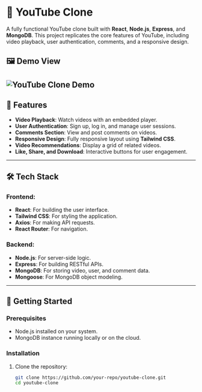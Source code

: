 # 🎥 YouTube Clone

A fully functional YouTube clone built with **React**, **Node.js**, **Express**, and **MongoDB**. This project replicates the core features of YouTube, including video playback, user authentication, comments, and a responsive design.

## 🖼️ Demo View

![YouTube Clone Demo]('Demo.mp4')
---

## 🌟 Features

- **Video Playback**: Watch videos with an embedded player.
- **User Authentication**: Sign up, log in, and manage user sessions.
- **Comments Section**: View and post comments on videos.
- **Responsive Design**: Fully responsive layout using **Tailwind CSS**.
- **Video Recommendations**: Display a grid of related videos.
- **Like, Share, and Download**: Interactive buttons for user engagement.

---


## 🛠️ Tech Stack

### Frontend:
- **React**: For building the user interface.
- **Tailwind CSS**: For styling the application.
- **Axios**: For making API requests.
- **React Router**: For navigation.

### Backend:
- **Node.js**: For server-side logic.
- **Express**: For building RESTful APIs.
- **MongoDB**: For storing video, user, and comment data.
- **Mongoose**: For MongoDB object modeling.

---

## 🚀 Getting Started

### Prerequisites
- Node.js installed on your system.
- MongoDB instance running locally or on the cloud.

### Installation

1. Clone the repository:
   ```bash
   git clone https://github.com/your-repo/youtube-clone.git
   cd youtube-clone